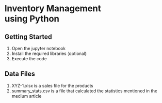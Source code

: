 # Inventory Management using Python

## Getting Started

1. Open the jupyter notebook 
2. Install the required libraries (optional)
4. Execute the code

## Data Files

1. XYZ-1.xlsx is a sales file for the products
2. summary_stats.csv is a file that calculated the statistics mentioned in the medium article
